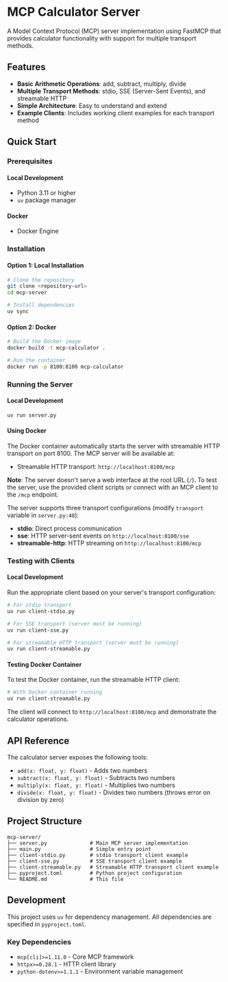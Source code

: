 # MCP Calculator Server

A Model Context Protocol (MCP) server implementation using FastMCP that provides calculator functionality with support for multiple transport methods.

## Features

- **Basic Arithmetic Operations**: add, subtract, multiply, divide
- **Multiple Transport Methods**: stdio, SSE (Server-Sent Events), and streamable HTTP
- **Simple Architecture**: Easy to understand and extend
- **Example Clients**: Includes working client examples for each transport method

## Quick Start

### Prerequisites

#### Local Development
- Python 3.11 or higher
- `uv` package manager

#### Docker
- Docker Engine

### Installation

#### Option 1: Local Installation

```bash
# Clone the repository
git clone <repository-url>
cd mcp-server

# Install dependencies
uv sync
```

#### Option 2: Docker

```bash
# Build the Docker image
docker build -t mcp-calculator .

# Run the container
docker run -p 8100:8100 mcp-calculator
```

### Running the Server

#### Local Development

```bash
uv run server.py
```

#### Using Docker

The Docker container automatically starts the server with streamable HTTP transport on port 8100. The MCP server will be available at:

- Streamable HTTP transport: `http://localhost:8100/mcp`

**Note**: The server doesn't serve a web interface at the root URL (`/`). To test the server, use the provided client scripts or connect with an MCP client to the `/mcp` endpoint.

The server supports three transport configurations (modify `transport` variable in `server.py:48`):

- **stdio**: Direct process communication
- **sse**: HTTP server-sent events on `http://localhost:8100/sse`
- **streamable-http**: HTTP streaming on `http://localhost:8100/mcp`

### Testing with Clients

#### Local Development

Run the appropriate client based on your server's transport configuration:

```bash
# For stdio transport
uv run client-stdio.py

# For SSE transport (server must be running)
uv run client-sse.py

# For streamable HTTP transport (server must be running)
uv run client-streamable.py
```

#### Testing Docker Container

To test the Docker container, run the streamable HTTP client:

```bash
# With Docker container running
uv run client-streamable.py
```

The client will connect to `http://localhost:8100/mcp` and demonstrate the calculator operations.

## API Reference

The calculator server exposes the following tools:

- `add(x: float, y: float)` - Adds two numbers
- `subtract(x: float, y: float)` - Subtracts two numbers
- `multiply(x: float, y: float)` - Multiplies two numbers
- `divide(x: float, y: float)` - Divides two numbers (throws error on division by zero)

## Project Structure

```text
mcp-server/
├── server.py              # Main MCP server implementation
├── main.py                # Simple entry point
├── client-stdio.py        # stdio transport client example
├── client-sse.py          # SSE transport client example
├── client-streamable.py   # Streamable HTTP transport client example
├── pyproject.toml         # Python project configuration
└── README.md              # This file
```

## Development

This project uses `uv` for dependency management. All dependencies are specified in `pyproject.toml`.

### Key Dependencies

- `mcp[cli]>=1.11.0` - Core MCP framework
- `httpx>=0.28.1` - HTTP client library
- `python-dotenv>=1.1.1` - Environment variable management
